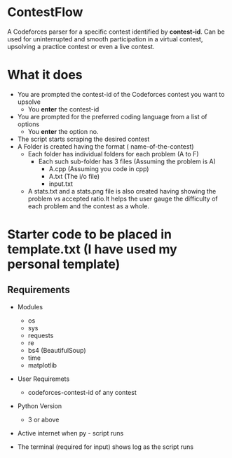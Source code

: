 # ContestFlow
A Codeforces parser for a specific contest identified by **contest-id**. Can be used for uninterrupted and smooth participation in a virtual contest, upsolving a practice contest or even a live contest.

# What it does
* You are prompted the contest-id of the Codeforces contest you want to upsolve
    * You **enter** the contest-id
* You are prompted for the preferred coding language from a list of options
    * You **enter** the option no.
* The script starts scraping the desired contest
* A Folder is created having the format ( name-of-the-contest)
    * Each folder has individual folders for each problem (A to F)
        * Each such sub-folder has 3 files (Assuming the problem is A)
            * A.cpp (Assuming you code in cpp)
            * A.txt (The i/o file)
            * input.txt 
    * A stats.txt and a stats.png file is also created having showing the problem vs accepted ratio.It helps the user gauge the difficulty of each problem and the contest as a whole.
   
# Starter code to be placed in template.txt (I have used my personal template)

## Requirements
* Modules
    * os
    * sys
    * requests
    * re
    * bs4 (BeautifulSoup)
    * time
    * matplotlib

* User Requiremets
    * codeforces-contest-id of any contest

* Python Version
    * 3 or above

* Active internet when py - script runs

* The terminal (required for input) shows log as the script runs


